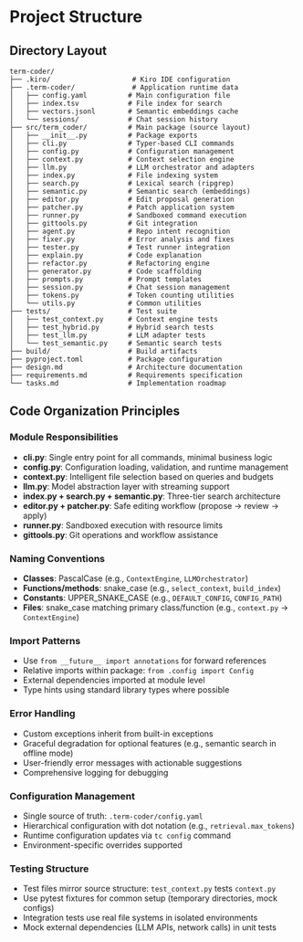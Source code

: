 # Project Structure

## Directory Layout

```
term-coder/
├── .kiro/                    # Kiro IDE configuration
├── .term-coder/              # Application runtime data
│   ├── config.yaml          # Main configuration file
│   ├── index.tsv            # File index for search
│   ├── vectors.jsonl        # Semantic embeddings cache
│   └── sessions/            # Chat session history
├── src/term_coder/          # Main package (source layout)
│   ├── __init__.py          # Package exports
│   ├── cli.py               # Typer-based CLI commands
│   ├── config.py            # Configuration management
│   ├── context.py           # Context selection engine
│   ├── llm.py               # LLM orchestrator and adapters
│   ├── index.py             # File indexing system
│   ├── search.py            # Lexical search (ripgrep)
│   ├── semantic.py          # Semantic search (embeddings)
│   ├── editor.py            # Edit proposal generation
│   ├── patcher.py           # Patch application system
│   ├── runner.py            # Sandboxed command execution
│   ├── gittools.py          # Git integration
│   ├── agent.py             # Repo intent recognition
│   ├── fixer.py             # Error analysis and fixes
│   ├── tester.py            # Test runner integration
│   ├── explain.py           # Code explanation
│   ├── refactor.py          # Refactoring engine
│   ├── generator.py         # Code scaffolding
│   ├── prompts.py           # Prompt templates
│   ├── session.py           # Chat session management
│   ├── tokens.py            # Token counting utilities
│   └── utils.py             # Common utilities
├── tests/                   # Test suite
│   ├── test_context.py      # Context engine tests
│   ├── test_hybrid.py       # Hybrid search tests
│   ├── test_llm.py          # LLM adapter tests
│   └── test_semantic.py     # Semantic search tests
├── build/                   # Build artifacts
├── pyproject.toml           # Package configuration
├── design.md                # Architecture documentation
├── requirements.md          # Requirements specification
└── tasks.md                 # Implementation roadmap
```

## Code Organization Principles

### Module Responsibilities

- **cli.py**: Single entry point for all commands, minimal business logic
- **config.py**: Configuration loading, validation, and runtime management
- **context.py**: Intelligent file selection based on queries and budgets
- **llm.py**: Model abstraction layer with streaming support
- **index.py + search.py + semantic.py**: Three-tier search architecture
- **editor.py + patcher.py**: Safe editing workflow (propose → review → apply)
- **runner.py**: Sandboxed execution with resource limits
- **gittools.py**: Git operations and workflow assistance

### Naming Conventions

- **Classes**: PascalCase (e.g., `ContextEngine`, `LLMOrchestrator`)
- **Functions/methods**: snake_case (e.g., `select_context`, `build_index`)
- **Constants**: UPPER_SNAKE_CASE (e.g., `DEFAULT_CONFIG`, `CONFIG_PATH`)
- **Files**: snake_case matching primary class/function (e.g., `context.py` → `ContextEngine`)

### Import Patterns

- Use `from __future__ import annotations` for forward references
- Relative imports within package: `from .config import Config`
- External dependencies imported at module level
- Type hints using standard library types where possible

### Error Handling

- Custom exceptions inherit from built-in exceptions
- Graceful degradation for optional features (e.g., semantic search in offline mode)
- User-friendly error messages with actionable suggestions
- Comprehensive logging for debugging

### Configuration Management

- Single source of truth: `.term-coder/config.yaml`
- Hierarchical configuration with dot notation (e.g., `retrieval.max_tokens`)
- Runtime configuration updates via `tc config` command
- Environment-specific overrides supported

### Testing Structure

- Test files mirror source structure: `test_context.py` tests `context.py`
- Use pytest fixtures for common setup (temporary directories, mock configs)
- Integration tests use real file systems in isolated environments
- Mock external dependencies (LLM APIs, network calls) in unit tests